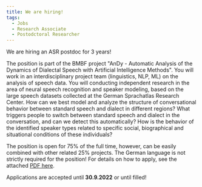 ```yaml
---
title: We are hiring!
tags: 
  - Jobs
  - Research Associate
  - Postodctoral Researcher
---
```


We are hiring an ASR postdoc for 3 years! 

The position is part of the BMBF project "AnDy - Automatic Analysis of the Dynamics of Dialectal Speech with Artificial Intelligence Methods". You will work in an interdisciplinary project team (linguistics, NLP, ML) on the analysis of speech data. You will conducting independent research in the area of neural speech recognition and speaker modeling,  based on the large speech datasets collected at the German Sprachatlas Research Center.
How can we best model and analyze the structure of conversational behavior between standard speech and dialect in different regions? What triggers people to switch between standard speech and dialect in the conversation, and can we detect this automatically? How is the behavior of the identified speaker types related to specific social, biographical and situational conditions of these individuals?

The position is open for 75% of the full time, however, can be easily combined with other related 25% projects. The German language is not strictly required for the position!
For details on how to apply, see the attached [PDF here](../../../pdf_files/postdoc_speech.pdf). 

Applications are accepted until **30.9.2022** or until filled! 

